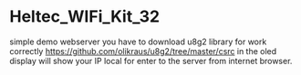 # Heltec_WIFi_Kit_32 
simple demo webserver
you have to download u8g2 library for work correctly https://github.com/olikraus/u8g2/tree/master/csrc
in the oled display will show your IP local for enter to the server from internet browser.
